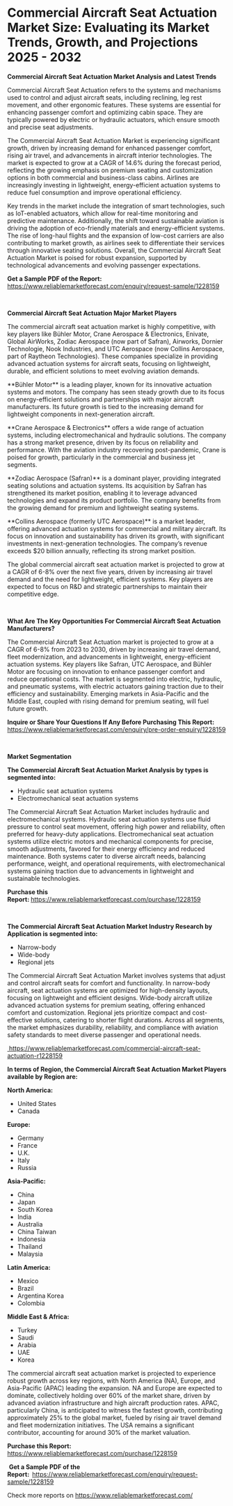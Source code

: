 <p><h1>Commercial Aircraft Seat Actuation Market Size: Evaluating its Market Trends, Growth, and Projections 2025 - 2032</h1></p><p><strong>Commercial Aircraft Seat Actuation Market Analysis and Latest Trends</strong></p>
<p><p>Commercial Aircraft Seat Actuation refers to the systems and mechanisms used to control and adjust aircraft seats, including reclining, leg rest movement, and other ergonomic features. These systems are essential for enhancing passenger comfort and optimizing cabin space. They are typically powered by electric or hydraulic actuators, which ensure smooth and precise seat adjustments.</p><p>The Commercial Aircraft Seat Actuation Market is experiencing significant growth, driven by increasing demand for enhanced passenger comfort, rising air travel, and advancements in aircraft interior technologies. The market is expected to grow at a CAGR of 14.6% during the forecast period, reflecting the growing emphasis on premium seating and customization options in both commercial and business-class cabins. Airlines are increasingly investing in lightweight, energy-efficient actuation systems to reduce fuel consumption and improve operational efficiency.</p><p>Key trends in the market include the integration of smart technologies, such as IoT-enabled actuators, which allow for real-time monitoring and predictive maintenance. Additionally, the shift toward sustainable aviation is driving the adoption of eco-friendly materials and energy-efficient systems. The rise of long-haul flights and the expansion of low-cost carriers are also contributing to market growth, as airlines seek to differentiate their services through innovative seating solutions. Overall, the Commercial Aircraft Seat Actuation Market is poised for robust expansion, supported by technological advancements and evolving passenger expectations.</p></p>
<p><strong>Get a Sample PDF of the Report:&nbsp;</strong> <a href="https://www.reliablemarketforecast.com/enquiry/request-sample/1228159?utm_campaign=1929&utm_medium=2&utm_source=Github&utm_content=ia&utm_term=23012025&utm_id=commercial-aircraft-seat-actuation">https://www.reliablemarketforecast.com/enquiry/request-sample/1228159</a></p>
<p>&nbsp;</p>
<p><strong>Commercial Aircraft Seat Actuation Major Market Players</strong></p>
<p><p>The commercial aircraft seat actuation market is highly competitive, with key players like Bühler Motor, Crane Aerospace & Electronics, Enivate, Global AirWorks, Zodiac Aerospace (now part of Safran), Airworks, Dornier Technologie, Nook Industries, and UTC Aerospace (now Collins Aerospace, part of Raytheon Technologies). These companies specialize in providing advanced actuation systems for aircraft seats, focusing on lightweight, durable, and efficient solutions to meet evolving aviation demands.</p><p>**Bühler Motor** is a leading player, known for its innovative actuation systems and motors. The company has seen steady growth due to its focus on energy-efficient solutions and partnerships with major aircraft manufacturers. Its future growth is tied to the increasing demand for lightweight components in next-generation aircraft.</p><p>**Crane Aerospace & Electronics** offers a wide range of actuation systems, including electromechanical and hydraulic solutions. The company has a strong market presence, driven by its focus on reliability and performance. With the aviation industry recovering post-pandemic, Crane is poised for growth, particularly in the commercial and business jet segments.</p><p>**Zodiac Aerospace (Safran)** is a dominant player, providing integrated seating solutions and actuation systems. Its acquisition by Safran has strengthened its market position, enabling it to leverage advanced technologies and expand its product portfolio. The company benefits from the growing demand for premium and lightweight seating systems.</p><p>**Collins Aerospace (formerly UTC Aerospace)** is a market leader, offering advanced actuation systems for commercial and military aircraft. Its focus on innovation and sustainability has driven its growth, with significant investments in next-generation technologies. The company’s revenue exceeds $20 billion annually, reflecting its strong market position.</p><p>The global commercial aircraft seat actuation market is projected to grow at a CAGR of 6-8% over the next five years, driven by increasing air travel demand and the need for lightweight, efficient systems. Key players are expected to focus on R&D and strategic partnerships to maintain their competitive edge.</p></p>
<p>&nbsp;</p>
<p><strong>What Are The Key Opportunities For Commercial Aircraft Seat Actuation Manufacturers?</strong></p>
<p><p>The Commercial Aircraft Seat Actuation market is projected to grow at a CAGR of 6-8% from 2023 to 2030, driven by increasing air travel demand, fleet modernization, and advancements in lightweight, energy-efficient actuation systems. Key players like Safran, UTC Aerospace, and Bühler Motor are focusing on innovation to enhance passenger comfort and reduce operational costs. The market is segmented into electric, hydraulic, and pneumatic systems, with electric actuators gaining traction due to their efficiency and sustainability. Emerging markets in Asia-Pacific and the Middle East, coupled with rising demand for premium seating, will fuel future growth.</p></p>
<p><strong>Inquire or Share Your Questions If Any Before Purchasing This Report:</strong> <a href="https://www.reliablemarketforecast.com/enquiry/pre-order-enquiry/1228159?utm_campaign=1929&utm_medium=2&utm_source=Github&utm_content=ia&utm_term=23012025&utm_id=commercial-aircraft-seat-actuation">https://www.reliablemarketforecast.com/enquiry/pre-order-enquiry/1228159</a></p>
<p>&nbsp;</p>
<p><strong>Market Segmentation</strong></p>
<p><strong>The Commercial Aircraft Seat Actuation Market Analysis by types is segmented into:</strong></p>
<p><ul><li>Hydraulic seat actuation systems</li><li>Electromechanical seat actuation systems</li></ul></p>
<p><p>The Commercial Aircraft Seat Actuation Market includes hydraulic and electromechanical systems. Hydraulic seat actuation systems use fluid pressure to control seat movement, offering high power and reliability, often preferred for heavy-duty applications. Electromechanical seat actuation systems utilize electric motors and mechanical components for precise, smooth adjustments, favored for their energy efficiency and reduced maintenance. Both systems cater to diverse aircraft needs, balancing performance, weight, and operational requirements, with electromechanical systems gaining traction due to advancements in lightweight and sustainable technologies.</p></p>
<p><strong>Purchase this Report:&nbsp;</strong><a href="https://www.reliablemarketforecast.com/purchase/1228159?utm_campaign=1929&utm_medium=2&utm_source=Github&utm_content=ia&utm_term=23012025&utm_id=commercial-aircraft-seat-actuation">https://www.reliablemarketforecast.com/purchase/1228159</a></p>
<p>&nbsp;</p>
<p><strong>The Commercial Aircraft Seat Actuation Market Industry Research by Application is segmented into:</strong></p>
<p><ul><li>Narrow-body</li><li>Wide-body</li><li>Regional jets</li></ul></p>
<p><p>The Commercial Aircraft Seat Actuation Market involves systems that adjust and control aircraft seats for comfort and functionality. In narrow-body aircraft, seat actuation systems are optimized for high-density layouts, focusing on lightweight and efficient designs. Wide-body aircraft utilize advanced actuation systems for premium seating, offering enhanced comfort and customization. Regional jets prioritize compact and cost-effective solutions, catering to shorter flight durations. Across all segments, the market emphasizes durability, reliability, and compliance with aviation safety standards to meet diverse passenger and operational needs.</p></p>
<p><a href="https://www.reliablemarketforecast.com/commercial-aircraft-seat-actuation-r1228159?utm_campaign=1929&utm_medium=2&utm_source=Github&utm_content=ia&utm_term=23012025&utm_id=commercial-aircraft-seat-actuation">&nbsp;https://www.reliablemarketforecast.com/commercial-aircraft-seat-actuation-r1228159</a></p>
<p><strong>In terms of Region, the Commercial Aircraft Seat Actuation Market Players available by Region are:</strong></p>
<p>
    <p> <strong> North America: </strong>
        <ul>
            <li>United States</li>
            <li>Canada</li>
        </ul>
        </p> 
    <p> <strong> Europe: </strong>
        <ul>
            <li>Germany</li>
            <li>France</li>
            <li>U.K.</li>
            <li>Italy</li>
            <li>Russia</li>
        </ul>
        </p> 
    <p> <strong> Asia-Pacific: </strong>
        <ul>
            <li>China</li>
            <li>Japan</li>
            <li>South Korea</li>
            <li>India</li>
            <li>Australia</li>
            <li>China Taiwan</li>
            <li>Indonesia</li>
            <li>Thailand</li>
            <li>Malaysia</li>
        </ul>
        </p> 
    <p> <strong> Latin America: </strong>
        <ul>
            <li>Mexico</li>
            <li>Brazil</li>
            <li>Argentina Korea</li>
            <li>Colombia</li>
        </ul>
        </p> 
    <p> <strong> Middle East & Africa: </strong>
        <ul>
            <li>Turkey</li>
            <li>Saudi</li>
            <li>Arabia</li>
            <li>UAE</li>
            <li>Korea</li>
        </ul>
    </p>
    </p>
<p><p>The commercial aircraft seat actuation market is projected to experience robust growth across key regions, with North America (NA), Europe, and Asia-Pacific (APAC) leading the expansion. NA and Europe are expected to dominate, collectively holding over 60% of the market share, driven by advanced aviation infrastructure and high aircraft production rates. APAC, particularly China, is anticipated to witness the fastest growth, contributing approximately 25% to the global market, fueled by rising air travel demand and fleet modernization initiatives. The USA remains a significant contributor, accounting for around 30% of the market valuation.</p></p>
<p><strong>Purchase this Report: </strong><a href="https://www.reliablemarketforecast.com/purchase/1228159?utm_campaign=1929&utm_medium=2&utm_source=Github&utm_content=ia&utm_term=23012025&utm_id=commercial-aircraft-seat-actuation">https://www.reliablemarketforecast.com/purchase/1228159</a></p>
<p>&nbsp;<strong>Get a Sample PDF of the Report:&nbsp;&nbsp;</strong><a href="https://www.reliablemarketforecast.com/enquiry/request-sample/1228159?utm_campaign=1929&utm_medium=2&utm_source=Github&utm_content=ia&utm_term=23012025&utm_id=commercial-aircraft-seat-actuation">https://www.reliablemarketforecast.com/enquiry/request-sample/1228159</a></p>
<p><strong></strong></p>
<p>Check more reports on <a href="https://www.reliablemarketforecast.com/?utm_campaign=1929&utm_medium=2&utm_source=Github&utm_content=ia&utm_term=23012025&utm_id=commercial-aircraft-seat-actuation">https://www.reliablemarketforecast.com/</a></p>